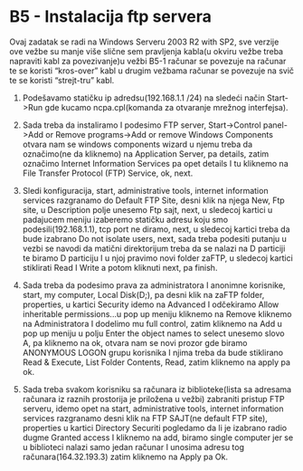 B5 - Instalacija ftp servera
============================

Ovaj zadatak se radi na Windows Serveru 2003 R2 with SP2, sve verzije ove vežbe
su manje više slične sem pravljenja kabla(u okviru vežbe treba napraviti kabl
za povezivanje)u vežbi B5-1 računar se povezuje na računar te se koristi
“kros-over” kabl u drugim vežbama računar se povezuje na svič te se koristi
“strejt-tru” kabl.

1. Podešavamo statičku ip adredsu(192.168.1.1 /24) na sledeći način Start->Run
gde kucamo ncpa.cpl(komanda za  otvaranje mrežnog interfejsa).

2. Sada treba da instaliramo I  podesimo FTP server, Start->Control panel->Add or
Remove programs->Add or remove Windows Components otvara nam se windows
components wizard u njemu treba da označimo(ne da kliknemo) na Application
Server, pa details, zatim označimo  Internet Information Services pa opet details
I tu kliknemo na File Transfer Protocol (FTP) Service, ok, next.

3. Sledi konfiguracija, start, administrative tools, internet information services
razgranamo do Default FTP Site, desni klik na njega New, Ftp site, u Description
polje unesemo Ftp sajt, next, u sledecoj kartici u padajucem meniju izaberemo
statičku adresu koju smo podesili(192.168.1.1), tcp port ne diramo, next, u
sledecoj kartici treba da bude izabrano Do not isolate users, next, sada treba
podesiti putanju u vezbi se navodi da matični direktorijum treba da se nalazi na
D particiji te biramo D particiju I u njoj pravimo novi folder zaFTP, u sledecoj
kartici stiklirati Read I Write a potom kliknuti next, pa finish.

4. Sada treba da podesimo prava za administratora I anonimne korisnike, start, my
computer, Local Disk(D;), pa desni klik na zaFTP folder, properties, u kartici
Security idemo na Advanced I odčekiramo Allow inheritable permissions...u pop up
meniju kliknemo na Remove kliknemo na Administratora I dodelimo mu full
control, zatim kliknemo na Add u pop up meniju u polju Enter the object names to
select unesemo slovo A, pa kliknemo na ok, otvara nam se novi prozor gde biramo
ANONYMOUS LOGON grupu korisnika I njima treba da bude stiklirano Read
& Execute, List Folder Contents, Read, zatim kliknemo na apply pa ok.

5. Sada treba svakom korisniku sa računara iz biblioteke(lista sa adresama
računara iz raznih prostorija je priložena u vežbi) zabraniti pristup FTP
serveru, idemo opet na start, administrative tools, internet information services
razgranamo desni klik na FTP SAJT(ne default FTP site), properties u kartici
Directory Securiti pogledamo da li je izabrano radio dugme Granted access
I kliknemo na add, biramo single computer jer se u biblioteci nalazi samo jedan
računar I unosima adresu tog računara(164.32.193.3) zatim kliknemo na Apply pa
Ok.
